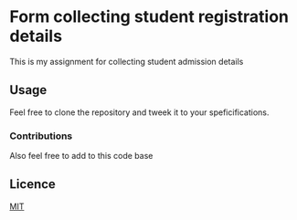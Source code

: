 # Form collecting student registration details
This is my assignment for collecting student admission details
## Usage
Feel free to clone the repository and tweek it to your speficifications. 
### Contributions
Also feel free to add to this code base
## Licence
[MIT](https://choosealicense.com/licenses/mit/)

